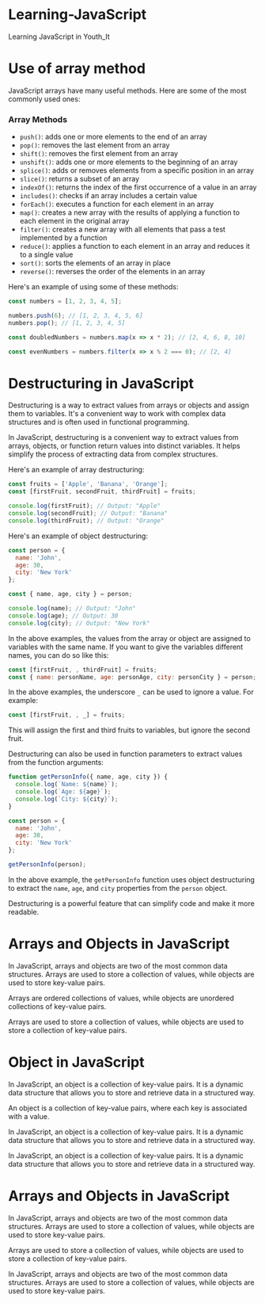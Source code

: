 # Learning-JavaScript
Learning JavaScript in Youth_It

# Use of array method

JavaScript arrays have many useful methods. Here are some of the most commonly used ones:

### Array Methods

* `push()`: adds one or more elements to the end of an array
* `pop()`: removes the last element from an array
* `shift()`: removes the first element from an array
* `unshift()`: adds one or more elements to the beginning of an array
* `splice()`: adds or removes elements from a specific position in an array
* `slice()`: returns a subset of an array
* `indexOf()`: returns the index of the first occurrence of a value in an array
* `includes()`: checks if an array includes a certain value
* `forEach()`: executes a function for each element in an array
* `map()`: creates a new array with the results of applying a function to each element in the original array
* `filter()`: creates a new array with all elements that pass a test implemented by a function
* `reduce()`: applies a function to each element in an array and reduces it to a single value
* `sort()`: sorts the elements of an array in place
* `reverse()`: reverses the order of the elements in an array

Here's an example of using some of these methods:
```javascript
const numbers = [1, 2, 3, 4, 5];

numbers.push(6); // [1, 2, 3, 4, 5, 6]
numbers.pop(); // [1, 2, 3, 4, 5]

const doubledNumbers = numbers.map(x => x * 2); // [2, 4, 6, 8, 10]

const evenNumbers = numbers.filter(x => x % 2 === 0); // [2, 4]
```
# Destructuring in JavaScript

Destructuring is a way to extract values from arrays or objects and assign them to variables. It's a convenient way to work with complex data structures and is often used in functional programming.

In JavaScript, destructuring is a convenient way to extract values from arrays, objects, or function return values into distinct variables. It helps simplify the process of extracting data from complex structures.

Here's an example of array destructuring:

```javascript
const fruits = ['Apple', 'Banana', 'Orange'];
const [firstFruit, secondFruit, thirdFruit] = fruits;

console.log(firstFruit); // Output: "Apple"
console.log(secondFruit); // Output: "Banana"
console.log(thirdFruit); // Output: "Orange"
```

Here's an example of object destructuring:

```javascript
const person = {
  name: 'John',
  age: 30,
  city: 'New York'
};

const { name, age, city } = person;

console.log(name); // Output: "John"
console.log(age); // Output: 30
console.log(city); // Output: "New York"
```

In the above examples, the values from the array or object are assigned to variables with the same name. If you want to give the variables different names, you can do so like this:

```javascript
const [firstFruit, , thirdFruit] = fruits;
const { name: personName, age: personAge, city: personCity } = person;
```

In the above examples, the underscore `_` can be used to ignore a value. For example:

```javascript
const [firstFruit, , _] = fruits;
```

This will assign the first and third fruits to variables, but ignore the second fruit.

Destructuring can also be used in function parameters to extract values from the function arguments:

```javascript
function getPersonInfo({ name, age, city }) {
  console.log(`Name: ${name}`);
  console.log(`Age: ${age}`);
  console.log(`City: ${city}`);
}

const person = {
  name: 'John',
  age: 30,
  city: 'New York'
};

getPersonInfo(person);
```

In the above example, the `getPersonInfo` function uses object destructuring to extract the `name`, `age`, and `city` properties from the `person` object.

Destructuring is a powerful feature that can simplify code and make it more readable.

# Arrays and Objects in JavaScript

In JavaScript, arrays and objects are two of the most common data structures. Arrays are used to store a collection of values, while objects are used to store key-value pairs.

Arrays are ordered collections of values, while objects are unordered collections of key-value pairs.

Arrays are used to store a collection of values, while objects are used to store a collection of key-value pairs.

# Object in JavaScript

In JavaScript, an object is a collection of key-value pairs. It is a dynamic data structure that allows you to store and retrieve data in a structured way.

An object is a collection of key-value pairs, where each key is associated with a value.

In JavaScript, an object is a collection of key-value pairs. It is a dynamic data structure that allows you to store and retrieve data in a structured way.

In JavaScript, an object is a collection of key-value pairs. It is a dynamic data structure that allows you to store and retrieve data in a structured way.

# Arrays and Objects in JavaScript

In JavaScript, arrays and objects are two of the most common data structures. Arrays are used to store a collection of values, while objects are used to store key-value pairs.

Arrays are used to store a collection of values, while objects are used to store a collection of key-value pairs.

In JavaScript, arrays and objects are two of the most common data structures. Arrays are used to store a collection of values, while objects are used to store key-value pairs.
